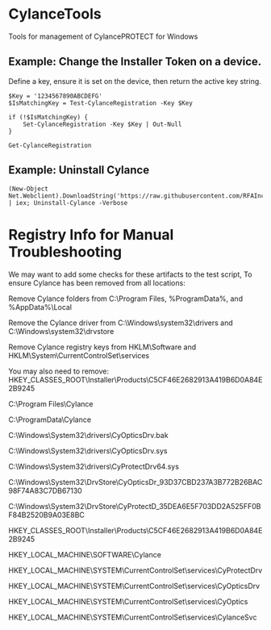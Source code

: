 # CylanceTools
Tools for management of CylancePROTECT for Windows

## Example: Change the Installer Token on a device.
Define a key, ensure it is set on the device, then return the active key string.
```
$Key = '1234567890ABCDEFG'
$IsMatchingKey = Test-CylanceRegistration -Key $Key

if (!$IsMatchingKey) {
    Set-CylanceRegistration -Key $Key | Out-Null
}

Get-CylanceRegistration
```
## Example: Uninstall Cylance
```
(New-Object Net.Webclient).DownloadString('https://raw.githubusercontent.com/RFAInc/CylanceTools/master/CylanceTools.psm1') | iex; Uninstall-Cylance -Verbose
```


# Registry Info for Manual Troubleshooting
We may want to add some checks for these artifacts to the test script, 
To ensure Cylance has been removed from all locations:

 

Remove Cylance folders from C:\Program Files\, %ProgramData%, and %AppData%\Local

 

Remove the Cylance driver from C:\Windows\system32\drivers and C:\Windows\system32\drvstore

 

Remove Cylance registry keys from HKLM\Software and HKLM\System\CurrentControlSet\services

 

You may also need to remove: HKEY_CLASSES_ROOT\Installer\Products\C5CF46E2682913A419B6D0A84E2B9245

 

<Comprehensive list>

 

C:\Program Files\Cylance

C:\ProgramData\Cylance

C:\Windows\System32\drivers\CyOpticsDrv.bak

C:\Windows\System32\drivers\CyOpticsDrv.sys

C:\Windows\System32\drivers\CyProtectDrv64.sys

C:\Windows\System32\DrvStore\CyOpticsDr_93D37CBD237A3B772B26BAC98F74A83C7DB67130

C:\Windows\System32\DrvStore\CyProtectD_35DEA6E5F703DD2A525FF0BF84B2520B9A03E8BC

 

HKEY_CLASSES_ROOT\Installer\Products\C5CF46E2682913A419B6D0A84E2B9245

HKEY_LOCAL_MACHINE\SOFTWARE\Cylance

HKEY_LOCAL_MACHINE\SYSTEM\CurrentControlSet\services\CyProtectDrv

HKEY_LOCAL_MACHINE\SYSTEM\CurrentControlSet\services\CyOpticsDrv

HKEY_LOCAL_MACHINE\SYSTEM\CurrentControlSet\services\CyOptics

HKEY_LOCAL_MACHINE\SYSTEM\CurrentControlSet\services\CylanceSvc
